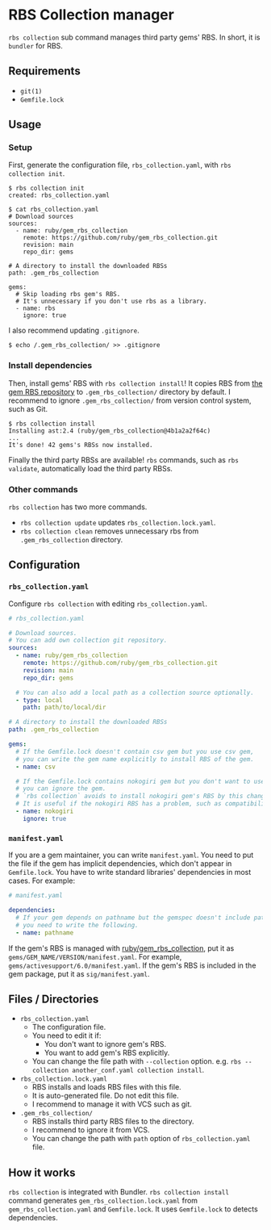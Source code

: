 # RBS Collection manager

`rbs collection` sub command manages third party gems' RBS. In short, it is `bundler` for RBS.

## Requirements

* `git(1)`
* `Gemfile.lock`

## Usage

### Setup

First, generate the configuration file, `rbs_collection.yaml`, with `rbs collection init`.

```console
$ rbs collection init
created: rbs_collection.yaml

$ cat rbs_collection.yaml
# Download sources
sources:
  - name: ruby/gem_rbs_collection
    remote: https://github.com/ruby/gem_rbs_collection.git
    revision: main
    repo_dir: gems

# A directory to install the downloaded RBSs
path: .gem_rbs_collection

gems:
  # Skip loading rbs gem's RBS.
  # It's unnecessary if you don't use rbs as a library.
  - name: rbs
    ignore: true
```

I also recommend updating `.gitignore`.

```console
$ echo /.gem_rbs_collection/ >> .gitignore
```

### Install dependencies

Then, install gems' RBS with `rbs collection install`! It copies RBS from [the gem RBS repository](https://github.com/ruby/gem_rbs_collection) to `.gem_rbs_collection/` directory by default.
I recommend to ignore `.gem_rbs_collection/` from version control system, such as Git.

```console
$ rbs collection install
Installing ast:2.4 (ruby/gem_rbs_collection@4b1a2a2f64c)
...
It's done! 42 gems's RBSs now installed.
```

Finally the third party RBSs are available! `rbs` commands, such as `rbs validate`, automatically load the third party RBSs.

### Other commands

`rbs collection` has two more commands.

* `rbs collection update` updates `rbs_collection.lock.yaml`.
* `rbs collection clean` removes unnecessary rbs from `.gem_rbs_collection` directory.

## Configuration

### `rbs_collection.yaml`

Configure `rbs collection` with editing `rbs_collection.yaml`.

```yaml
# rbs_collection.yaml

# Download sources.
# You can add own collection git repository.
sources:
  - name: ruby/gem_rbs_collection
    remote: https://github.com/ruby/gem_rbs_collection.git
    revision: main
    repo_dir: gems

  # You can also add a local path as a collection source optionally.
  - type: local
    path: path/to/local/dir

# A directory to install the downloaded RBSs
path: .gem_rbs_collection

gems:
  # If the Gemfile.lock doesn't contain csv gem but you use csv gem,
  # you can write the gem name explicitly to install RBS of the gem.
  - name: csv

  # If the Gemfile.lock contains nokogiri gem but you don't want to use the RBS,
  # you can ignore the gem.
  # `rbs collection` avoids to install nokogiri gem's RBS by this change.
  # It is useful if the nokogiri RBS has a problem, such as compatibility issue with other RBS.
  - name: nokogiri
    ignore: true
```

### `manifest.yaml`

If you are a gem maintainer, you can write `manifest.yaml`.
You need to put the file if the gem has implicit dependencies, which don't appear in `Gemfile.lock`. You have to write standard libraries' dependencies in most cases.
For example:

```yaml
# manifest.yaml

dependencies:
  # If your gem depends on pathname but the gemspec doesn't include pathname,
  # you need to write the following.
  - name: pathname
```

If the gem's RBS is managed with [ruby/gem_rbs_collection](https://github.com/ruby/gem_rbs_collection), put it as `gems/GEM_NAME/VERSION/manifest.yaml`.  For example, `gems/activesupport/6.0/manifest.yaml`.
If the gem's RBS is included in the gem package, put it as `sig/manifest.yaml`.


## Files / Directories

* `rbs_collection.yaml`
  * The configuration file.
  * You need to edit it if:
    * You don't want to ignore gem's RBS.
    * You want to add gem's RBS explicitly.
  * You can change the file path with `--collection` option. e.g. `rbs --collection another_conf.yaml collection install`.
* `rbs_collection.lock.yaml`
  * RBS installs and loads RBS files with this file.
  * It is auto-generated file. Do not edit this file.
  * I recommend to manage it with VCS such as git.
* `.gem_rbs_collection/`
  * RBS installs third party RBS files to the directory.
  * I recommend to ignore it from VCS.
  * You can change the path with `path` option of `rbs_collection.yaml` file.


## How it works

`rbs collection` is integrated with Bundler.
`rbs collection install` command generates `gem_rbs_collection.lock.yaml` from `gem_rbs_collection.yaml` and `Gemfile.lock`. It uses `Gemfile.lock` to detects dependencies.
